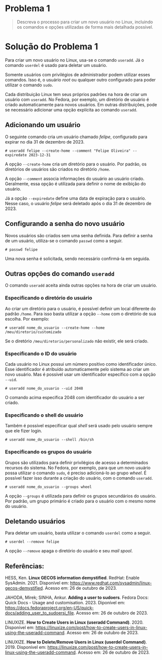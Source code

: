 # Problema 1

> Descreva o processo para criar um novo usuário no Linux, incluindo os comandos e opções utilizadas de forma mais detalhada possível.

# Solução do Problema 1

Para criar um novo usuário no Linux, usa-se o comando `useradd`.
Já o comando `userdel` é usado para deletar um usuário.

Somente usuários com privilégios de administrador podem utilizar esses comandos.
Isso é, o usuário *root* ou qualquer outro configurado para poder utilizar o comando `sudo`.

Cada distribuição Linux tem seus próprios padrões na hora de criar um usuário com `useradd`.
No Fedora, por exemplo, um diretório de usuário é criado automaticamente para novos usuários.
Em outras distribuições, pode se necessário adicionar uma opção explícita ao comando `useradd`.

## Adicionando um usuário

O seguinte comando cria um usuário chamado *felipe*, configurado para expirar no dia 31 de dezembro de 2023.

    # useradd felipe --create-home --comment "Felipe Oliveira" --expiredate 2023-12-31

A opção `--create-home` cria um diretório para o usuário.
Por padrão, os diretórios de usuários são criados no diretório `/home`.

A opção `--comment` associa informações do usuário ao usuário criado.
Geralmente, essa opção é utilizada para definir o nome de exibição do usuário.

Já a opção `--expiredate` define uma data de expiração para o usuário.
Nesse caso, o usuário *felipe* será deletado após o dia 31 de dezembro de 2023.

## Configurando a senha do novo usuário

Novos usuários são criados sem uma senha definida.
Para definir a senha de um usuário, utiliza-se o comando `passwd` como a seguir.

    # passwd felipe

Uma nova senha é solicitada, sendo necessário confirmá-la em seguida.

## Outras opções do comando `useradd`

O comando `useradd` aceita ainda outras opções na hora de criar um usuário.

### Especificando o diretório do usuário

Ao criar um diretório para o usuário, é possível definir um local diferente do padrão `/home`.
Para isso basta utilizar a opção `--home` com o diretório de sua escolha.
Por exemplo:

    # useradd nome_do_usuario --create-home --home /meu/diretorio/customizado

Se o diretório `/meu/diretorio/personalizado` não existir, ele será criado.

### Especificando o ID do usuário

Cada usuário no Linux possui um número positivo como identificador único.
Esse identificador é atribuído automaticamente pelo sistema ao criar um novo usuário.
Mas é possível usar um identificador específico com a opção `--uid`.

    # useradd nome_do_usuario --uid 2048

O comando acima especifica 2048 com identificador do usuário a ser criado.

### Especificando o shell do usuário

Também é possível especificar qual *shell* será usado pelo usuário sempre que ele fizer login.

    # useradd nome_do_usuario --shell /bin/sh

### Especificando os grupos do usuário

Grupos são utilizados para definir privilégios de acesso a determinados recursos do sistema.
No Fedora, por exemplo, para que um novo usuário possa utilizar o comando `sudo`, é preciso adicioná-lo ao grupo *wheel*.
É possível fazer isso durante a criação do usuário, com o comando `useradd`.

    # useradd nome_do_usuario --groups wheel

A opção `--groups` é utilizada para definir os grupos secundários do usuário.
Por padrão, um grupo primário é criado para o usuário com o mesmo nome do usuário.

## Deletando usuários

Para deletar um usuário, basta utilizar o comando `userdel` como a seguir.

    # userdel --remove felipe

A opção `--remove` apaga o diretório do usuário e seu *mail spool*.

## Referências:

HESS, Ken. **Linux GECOS information demystified**. RedHat: Enable SysAdmin. 2021. Disponível em: https://www.redhat.com/sysadmin/linux-gecos-demystified. Acesso em: 26 de outubro de 2023.

JAHODA, Mirek; SINHA, Ankur. **Adding a user to sudoers**. Fedora Docs: Quick Docs - Usage and customisation. 2023. Diponível em: https://docs.fedoraproject.org/en-US/quick-docs/adding_user_to_sudoersi_file. Acesso em: 26 de outubro de 2023.

LINUXIZE. **How to Create Users in Linux (useradd Command)**. 2020. Disponível em: https://linuxize.com/post/how-to-create-users-in-linux-using-the-useradd-command. Acesso em: 26 de outubro de 2023.

LINUXIZE. **How to Delete/Remove Users in Linux (userdel Command)**. 2019. Disponível em: https://linuxize.com/post/how-to-create-users-in-linux-using-the-useradd-command. Acesso em: 26 de outubro de 2023.

